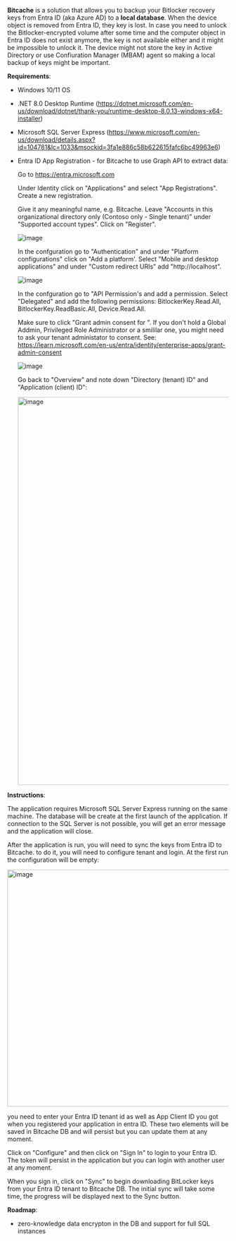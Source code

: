 **Bitcache** is a solution that allows you to backup your Bitlocker recovery keys from Entra ID (aka Azure AD) to a **local database**. When the device object is removed from Entra ID, they key is lost. In case you need to unlock the Bitlocker-encrypted volume after some time and the computer object in Entra ID does not exist anymore, the key is not available either and it might be impossible to unlock it. The device might not store the key in Active Directory or use Confiuration Manager (MBAM) agent so making a local backup of keys might be important.

**Requirements**:

* Windows 10/11 OS
  
* .NET 8.0 Desktop Runtime (https://dotnet.microsoft.com/en-us/download/dotnet/thank-you/runtime-desktop-8.0.13-windows-x64-installer)
  
* Microsoft SQL Server Express (https://www.microsoft.com/en-us/download/details.aspx?id=104781&lc=1033&msockid=3fa1e886c58b622615fafc6bc49963e6)
  
* Entra ID App Registration - for Bitcache to use Graph API to extract data:
  
  Go to https://entra.microsoft.com
  
  Under Identity click on "Applications" and select "App Registrations". Create a new registration.
  
  Give it any meaningful name, e.g. Bitcache. Leave "Accounts in this organizational directory only (Contoso only - Single tenant)" under "Supported account types". Click on "Register".
  
  ![image](https://github.com/user-attachments/assets/0db075c0-2856-4e48-ac66-b9882a00583d)
  
  In the confguration go to "Authentication" and under "Platform configurations" click on "Add a platform'. Select "Mobile and desktop applications" and under "Custom redirect URIs" add "http://localhost".

  ![image](https://github.com/user-attachments/assets/f5bfb319-0588-4e38-b4a8-3fa491fd8ae6)

  In the confguration go to "API Permission's and add a permission. Select "Delegated" and add the following permissions: BitlockerKey.Read.All, BitlockerKey.ReadBasic.All, Device.Read.All.

  Make sure to click "Grant admin consent for <your org name>". If you don't hold a Global Addmin, Privileged Role Administrator or a smililar one, you might need to ask your tenant administator to consent. See: https://learn.microsoft.com/en-us/entra/identity/enterprise-apps/grant-admin-consent

  ![image](https://github.com/user-attachments/assets/cac3c686-2268-4eee-b685-e18693ede561)

  Go back to "Overview" and note down "Directory (tenant) ID" and "Application (client) ID":

  <img width="881" alt="image" src="https://github.com/user-attachments/assets/b51f8496-8790-4420-bbc0-8037a6cbbbcd" />


**Instructions**:

The application requires Microsoft SQL Server Express running on the same machine. The database will be create at the first launch of the application. If connection to the SQL Server is not possible, you will get an error message and the application will close.

After the application is run, you will need to sync the keys from Entra ID to Bitcache. to do it, you will need to configure tenant and login. At the first run the configuration will be empty:

<img width="538" alt="image" src="https://github.com/user-attachments/assets/726286d2-a91c-496d-b3a4-ea75404aef9d" />

you need to enter your Entra ID tenant id as well as App Client ID you got when you registered your application in entra ID. These two elements will be saved in Bitcache DB and will persist but you can update them at any moment.

Click on "Configure" and then click on "Sign In" to login to your Entra ID. The token will persist in the application but you can login with another user at any moment.

When you sign in, click on "Sync" to begin downloading BitLocker keys from your Entra ID tenant to Bitcache DB. The initial sync will take some time, the progress will be displayed next to the Sync button.

**Roadmap**:

* zero-knowledge data encrypton in the DB and support for full SQL instances

